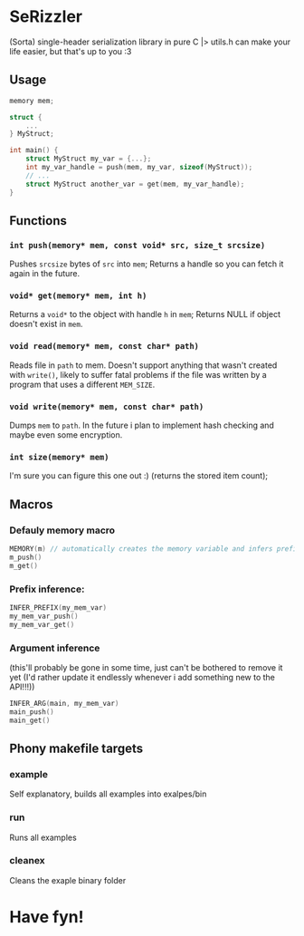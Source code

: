 # SeRizzler

(Sorta) single-header serialization library in pure C
    |> utils.h can make your life easier, but that's up to you :3
## Usage
```c
memory mem;

struct {
    ...
} MyStruct;

int main() {
    struct MyStruct my_var = {...};
    int my_var_handle = push(mem, my_var, sizeof(MyStruct));
    // ...
    struct MyStruct another_var = get(mem, my_var_handle);
}
```
## Functions
### `int push(memory* mem, const void* src, size_t srcsize)`
Pushes `srcsize` bytes of `src` into `mem`; Returns a handle so you can fetch it again in the future.
### `void* get(memory* mem, int h)`
Returns a `void*` to the object with handle `h` in `mem`; Returns NULL if object doesn't exist in `mem`.
### `void read(memory* mem, const char* path)`
Reads file in `path` to mem. Doesn't support anything that wasn't created with `write()`, likely to suffer fatal problems if the file was written by a program that uses a different `MEM_SIZE`.
### `void write(memory* mem, const char* path)`
Dumps `mem` to `path`. In the future i plan to implement hash checking and maybe even some encryption.
### `int size(memory* mem)`
I'm sure you can figure this one out :) (returns the stored item count);
## Macros
### Defauly memory macro
```c
MEMORY(m) // automatically creates the memory variable and infers prefixes
m_push()
m_get()
```
### Prefix inference:
```c
INFER_PREFIX(my_mem_var)
my_mem_var_push()
my_mem_var_get()
```
### Argument inference
(this'll probably be gone in some time, just can't be bothered to remove it yet (I'd rather update it endlessly whenever i add something new to the API!!!))
```c
INFER_ARG(main, my_mem_var)
main_push()
main_get()
```
## Phony makefile targets
### example
Self explanatory, builds all examples into exalpes/bin
### run
Runs all examples
### cleanex
Cleans the exaple binary folder

# Have fyn!
